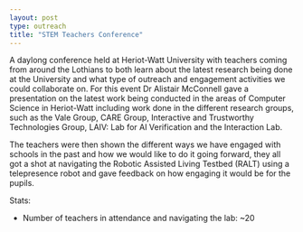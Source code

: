 ```yaml
---
layout: post
type: outreach
title: "STEM Teachers Conference"
---
```


A daylong conference held at Heriot-Watt University with teachers coming from around the Lothians to both learn about the latest research being done at the University and what type of outreach and engagement activities we could collaborate on. For this event Dr Alistair McConnell gave a presentation on the latest work being conducted in the areas of Computer Science in Heriot-Watt including work done in the different research groups, such as the Vale Group, CARE Group, Interactive and Trustworthy Technologies Group, LAIV: Lab for AI Verification and the Interaction Lab.

The teachers were then shown the different ways we have engaged with schools in the past and how we would like to do it going forward, they all got a shot at navigating the Robotic Assisted Living Testbed (RALT) using a telepresence robot and gave feedback on how engaging it would be for the pupils.

Stats:
- Number of teachers in attendance and navigating the lab: ~20
